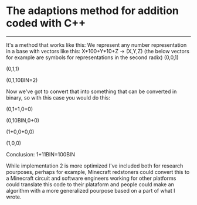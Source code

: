 # The adaptions method for addition coded with C++
------




It's a method that works like this:
We represent any number representation in a base with vectors like this: X\*100+Y\*10+Z -> (X,Y,Z) (the below vectors for example are symbols for representations in the second radix)
(0,0,1)

(0,1,1)

(0,1,10BIN=2)

Now we've got to convert that into something that can be converted in binary, so with this case you would do this:

(0,1+1,0+0)

(0,10BIN,0+0)

(1+0,0+0,0)

(1,0,0)

Conclusion: 1+11BIN=100BIN

While implementation 2 is more optimized I've included both for research pourposes, perhaps for example, Minecraft redstoners could convert this to a Minecraft circuit and software engineers working for other platforms could translate this code to their plataform and people could make an algorithm with a more generalized pourpose based on a part of what I wrote.
